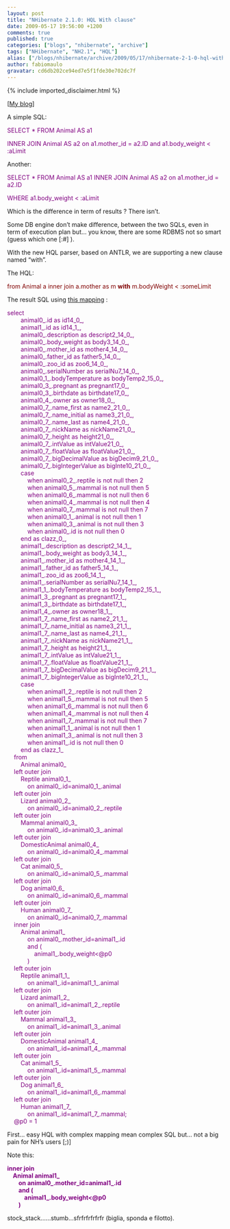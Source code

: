 ```yaml
---
layout: post
title: "NHibernate 2.1.0: HQL With clause"
date: 2009-05-17 19:56:00 +1200
comments: true
published: true
categories: ["blogs", "nhibernate", "archive"]
tags: ["NHibernate", "NH2.1", "HQL"]
alias: ["/blogs/nhibernate/archive/2009/05/17/nhibernate-2-1-0-hql-with-clause.aspx"]
author: fabiomaulo
gravatar: cd6db202ce94ed7e5f1fde30e702dc7f
---
```

{% include imported_disclaimer.html %}
<p>[<a href="http://fabiomaulo.blogspot.com/" target="_blank">My blog</a>]</p>
<p>A simple SQL:</p>
<p><span style="color: #800080">SELECT * FROM Animal AS a1 </span></p>
<p><span style="color: #800080">INNER JOIN Animal AS a2 on a1.mother_id = a2.ID and a1.body_weight &lt; :aLimit</span></p>
<p>Another:</p>
<p><span style="color: #800080">SELECT * FROM Animal AS a1 INNER JOIN Animal AS a2 on a1.mother_id = a2.ID </span></p>
<p><span style="color: #800080">WHERE a1.body_weight &lt; :aLimit</span></p>
<p>Which is the difference in term of results ? There isn&rsquo;t.</p>
<p>Some DB engine don&rsquo;t make difference, between the two SQLs, even in term of execution plan but&hellip; you know, there are some RDBMS not so smart (guess which one [:#]&nbsp;).</p>
<p>With the new HQL parser, based on ANTLR, we are supporting a new clause named &ldquo;with&rdquo;.</p>
<p>The HQL:</p>
<p><span style="color: #800000">from Animal a inner join a.mother as m <strong><span style="color: #800000">with</span></strong> m.bodyWeight &lt; :someLimit</span></p>
<p>The result SQL using <a href="http://fabiomaulo.blogspot.com/2009/05/oh-beautiful-sql.html">this mapping</a> :</p>
<p><span style="color: #800080">select      <br />&nbsp;&nbsp;&nbsp;&nbsp;&nbsp;&nbsp;&nbsp; animal0_.id as id14_0_,       <br />&nbsp;&nbsp;&nbsp;&nbsp;&nbsp;&nbsp;&nbsp; animal1_.id as id14_1_,       <br />&nbsp;&nbsp;&nbsp;&nbsp;&nbsp;&nbsp;&nbsp; animal0_.description as descript2_14_0_,       <br />&nbsp;&nbsp;&nbsp;&nbsp;&nbsp;&nbsp;&nbsp; animal0_.body_weight as body3_14_0_,       <br />&nbsp;&nbsp;&nbsp;&nbsp;&nbsp;&nbsp;&nbsp; animal0_.mother_id as mother4_14_0_,       <br />&nbsp;&nbsp;&nbsp;&nbsp;&nbsp;&nbsp;&nbsp; animal0_.father_id as father5_14_0_,       <br />&nbsp;&nbsp;&nbsp;&nbsp;&nbsp;&nbsp;&nbsp; animal0_.zoo_id as zoo6_14_0_,       <br />&nbsp;&nbsp;&nbsp;&nbsp;&nbsp;&nbsp;&nbsp; animal0_.serialNumber as serialNu7_14_0_,       <br />&nbsp;&nbsp;&nbsp;&nbsp;&nbsp;&nbsp;&nbsp; animal0_1_.bodyTemperature as bodyTemp2_15_0_,       <br />&nbsp;&nbsp;&nbsp;&nbsp;&nbsp;&nbsp;&nbsp; animal0_3_.pregnant as pregnant17_0_,       <br />&nbsp;&nbsp;&nbsp;&nbsp;&nbsp;&nbsp;&nbsp; animal0_3_.birthdate as birthdate17_0_,       <br />&nbsp;&nbsp;&nbsp;&nbsp;&nbsp;&nbsp;&nbsp; animal0_4_.owner as owner18_0_,       <br />&nbsp;&nbsp;&nbsp;&nbsp;&nbsp;&nbsp;&nbsp; animal0_7_.name_first as name2_21_0_,       <br />&nbsp;&nbsp;&nbsp;&nbsp;&nbsp;&nbsp;&nbsp; animal0_7_.name_initial as name3_21_0_,       <br />&nbsp;&nbsp;&nbsp;&nbsp;&nbsp;&nbsp;&nbsp; animal0_7_.name_last as name4_21_0_,       <br />&nbsp;&nbsp;&nbsp;&nbsp;&nbsp;&nbsp;&nbsp; animal0_7_.nickName as nickName21_0_,       <br />&nbsp;&nbsp;&nbsp;&nbsp;&nbsp;&nbsp;&nbsp; animal0_7_.height as height21_0_,       <br />&nbsp;&nbsp;&nbsp;&nbsp;&nbsp;&nbsp;&nbsp; animal0_7_.intValue as intValue21_0_,       <br />&nbsp;&nbsp;&nbsp;&nbsp;&nbsp;&nbsp;&nbsp; animal0_7_.floatValue as floatValue21_0_,       <br />&nbsp;&nbsp;&nbsp;&nbsp;&nbsp;&nbsp;&nbsp; animal0_7_.bigDecimalValue as bigDecim9_21_0_,       <br />&nbsp;&nbsp;&nbsp;&nbsp;&nbsp;&nbsp;&nbsp; animal0_7_.bigIntegerValue as bigInte10_21_0_,       <br />&nbsp;&nbsp;&nbsp;&nbsp;&nbsp;&nbsp;&nbsp; case       <br />&nbsp;&nbsp;&nbsp;&nbsp;&nbsp;&nbsp;&nbsp;&nbsp;&nbsp;&nbsp;&nbsp; when animal0_2_.reptile is not null then 2       <br />&nbsp;&nbsp;&nbsp;&nbsp;&nbsp;&nbsp;&nbsp;&nbsp;&nbsp;&nbsp;&nbsp; when animal0_5_.mammal is not null then 5       <br />&nbsp;&nbsp;&nbsp;&nbsp;&nbsp;&nbsp;&nbsp;&nbsp;&nbsp;&nbsp;&nbsp; when animal0_6_.mammal is not null then 6       <br />&nbsp;&nbsp;&nbsp;&nbsp;&nbsp;&nbsp;&nbsp;&nbsp;&nbsp;&nbsp;&nbsp; when animal0_4_.mammal is not null then 4       <br />&nbsp;&nbsp;&nbsp;&nbsp;&nbsp;&nbsp;&nbsp;&nbsp;&nbsp;&nbsp;&nbsp; when animal0_7_.mammal is not null then 7       <br />&nbsp;&nbsp;&nbsp;&nbsp;&nbsp;&nbsp;&nbsp;&nbsp;&nbsp;&nbsp;&nbsp; when animal0_1_.animal is not null then 1       <br />&nbsp;&nbsp;&nbsp;&nbsp;&nbsp;&nbsp;&nbsp;&nbsp;&nbsp;&nbsp;&nbsp; when animal0_3_.animal is not null then 3       <br />&nbsp;&nbsp;&nbsp;&nbsp;&nbsp;&nbsp;&nbsp;&nbsp;&nbsp;&nbsp;&nbsp; when animal0_.id is not null then 0       <br />&nbsp;&nbsp;&nbsp;&nbsp;&nbsp;&nbsp;&nbsp; end as clazz_0_,       <br />&nbsp;&nbsp;&nbsp;&nbsp;&nbsp;&nbsp;&nbsp; animal1_.description as descript2_14_1_,       <br />&nbsp;&nbsp;&nbsp;&nbsp;&nbsp;&nbsp;&nbsp; animal1_.body_weight as body3_14_1_,       <br />&nbsp;&nbsp;&nbsp;&nbsp;&nbsp;&nbsp;&nbsp; animal1_.mother_id as mother4_14_1_,       <br />&nbsp;&nbsp;&nbsp;&nbsp;&nbsp;&nbsp;&nbsp; animal1_.father_id as father5_14_1_,       <br />&nbsp;&nbsp;&nbsp;&nbsp;&nbsp;&nbsp;&nbsp; animal1_.zoo_id as zoo6_14_1_,       <br />&nbsp;&nbsp;&nbsp;&nbsp;&nbsp;&nbsp;&nbsp; animal1_.serialNumber as serialNu7_14_1_,       <br />&nbsp;&nbsp;&nbsp;&nbsp;&nbsp;&nbsp;&nbsp; animal1_1_.bodyTemperature as bodyTemp2_15_1_,       <br />&nbsp;&nbsp;&nbsp;&nbsp;&nbsp;&nbsp;&nbsp; animal1_3_.pregnant as pregnant17_1_,       <br />&nbsp;&nbsp;&nbsp;&nbsp;&nbsp;&nbsp;&nbsp; animal1_3_.birthdate as birthdate17_1_,       <br />&nbsp;&nbsp;&nbsp;&nbsp;&nbsp;&nbsp;&nbsp; animal1_4_.owner as owner18_1_,       <br />&nbsp;&nbsp;&nbsp;&nbsp;&nbsp;&nbsp;&nbsp; animal1_7_.name_first as name2_21_1_,       <br />&nbsp;&nbsp;&nbsp;&nbsp;&nbsp;&nbsp;&nbsp; animal1_7_.name_initial as name3_21_1_,       <br />&nbsp;&nbsp;&nbsp;&nbsp;&nbsp;&nbsp;&nbsp; animal1_7_.name_last as name4_21_1_,       <br />&nbsp;&nbsp;&nbsp;&nbsp;&nbsp;&nbsp;&nbsp; animal1_7_.nickName as nickName21_1_,       <br />&nbsp;&nbsp;&nbsp;&nbsp;&nbsp;&nbsp;&nbsp; animal1_7_.height as height21_1_,       <br />&nbsp;&nbsp;&nbsp;&nbsp;&nbsp;&nbsp;&nbsp; animal1_7_.intValue as intValue21_1_,       <br />&nbsp;&nbsp;&nbsp;&nbsp;&nbsp;&nbsp;&nbsp; animal1_7_.floatValue as floatValue21_1_,       <br />&nbsp;&nbsp;&nbsp;&nbsp;&nbsp;&nbsp;&nbsp; animal1_7_.bigDecimalValue as bigDecim9_21_1_,       <br />&nbsp;&nbsp;&nbsp;&nbsp;&nbsp;&nbsp;&nbsp; animal1_7_.bigIntegerValue as bigInte10_21_1_,       <br />&nbsp;&nbsp;&nbsp;&nbsp;&nbsp;&nbsp;&nbsp; case       <br />&nbsp;&nbsp;&nbsp;&nbsp;&nbsp;&nbsp;&nbsp;&nbsp;&nbsp;&nbsp;&nbsp; when animal1_2_.reptile is not null then 2       <br />&nbsp;&nbsp;&nbsp;&nbsp;&nbsp;&nbsp;&nbsp;&nbsp;&nbsp;&nbsp;&nbsp; when animal1_5_.mammal is not null then 5       <br />&nbsp;&nbsp;&nbsp;&nbsp;&nbsp;&nbsp;&nbsp;&nbsp;&nbsp;&nbsp;&nbsp; when animal1_6_.mammal is not null then 6       <br />&nbsp;&nbsp;&nbsp;&nbsp;&nbsp;&nbsp;&nbsp;&nbsp;&nbsp;&nbsp;&nbsp; when animal1_4_.mammal is not null then 4       <br />&nbsp;&nbsp;&nbsp;&nbsp;&nbsp;&nbsp;&nbsp;&nbsp;&nbsp;&nbsp;&nbsp; when animal1_7_.mammal is not null then 7       <br />&nbsp;&nbsp;&nbsp;&nbsp;&nbsp;&nbsp;&nbsp;&nbsp;&nbsp;&nbsp;&nbsp; when animal1_1_.animal is not null then 1       <br />&nbsp;&nbsp;&nbsp;&nbsp;&nbsp;&nbsp;&nbsp;&nbsp;&nbsp;&nbsp;&nbsp; when animal1_3_.animal is not null then 3       <br />&nbsp;&nbsp;&nbsp;&nbsp;&nbsp;&nbsp;&nbsp;&nbsp;&nbsp;&nbsp;&nbsp; when animal1_.id is not null then 0       <br />&nbsp;&nbsp;&nbsp;&nbsp;&nbsp;&nbsp;&nbsp; end as clazz_1_       <br />&nbsp;&nbsp;&nbsp; from       <br />&nbsp;&nbsp;&nbsp;&nbsp;&nbsp;&nbsp;&nbsp; Animal animal0_       <br />&nbsp;&nbsp;&nbsp; left outer join       <br />&nbsp;&nbsp;&nbsp;&nbsp;&nbsp;&nbsp;&nbsp; Reptile animal0_1_       <br />&nbsp;&nbsp;&nbsp;&nbsp;&nbsp;&nbsp;&nbsp;&nbsp;&nbsp;&nbsp;&nbsp; on animal0_.id=animal0_1_.animal       <br />&nbsp;&nbsp;&nbsp; left outer join       <br />&nbsp;&nbsp;&nbsp;&nbsp;&nbsp;&nbsp;&nbsp; Lizard animal0_2_       <br />&nbsp;&nbsp;&nbsp;&nbsp;&nbsp;&nbsp;&nbsp;&nbsp;&nbsp;&nbsp;&nbsp; on animal0_.id=animal0_2_.reptile       <br />&nbsp;&nbsp;&nbsp; left outer join       <br />&nbsp;&nbsp;&nbsp;&nbsp;&nbsp;&nbsp;&nbsp; Mammal animal0_3_       <br />&nbsp;&nbsp;&nbsp;&nbsp;&nbsp;&nbsp;&nbsp;&nbsp;&nbsp;&nbsp;&nbsp; on animal0_.id=animal0_3_.animal       <br />&nbsp;&nbsp;&nbsp; left outer join       <br />&nbsp;&nbsp;&nbsp;&nbsp;&nbsp;&nbsp;&nbsp; DomesticAnimal animal0_4_       <br />&nbsp;&nbsp;&nbsp;&nbsp;&nbsp;&nbsp;&nbsp;&nbsp;&nbsp;&nbsp;&nbsp; on animal0_.id=animal0_4_.mammal       <br />&nbsp;&nbsp;&nbsp; left outer join       <br />&nbsp;&nbsp;&nbsp;&nbsp;&nbsp;&nbsp;&nbsp; Cat animal0_5_       <br />&nbsp;&nbsp;&nbsp;&nbsp;&nbsp;&nbsp;&nbsp;&nbsp;&nbsp;&nbsp;&nbsp; on animal0_.id=animal0_5_.mammal       <br />&nbsp;&nbsp;&nbsp; left outer join       <br />&nbsp;&nbsp;&nbsp;&nbsp;&nbsp;&nbsp;&nbsp; Dog animal0_6_       <br />&nbsp;&nbsp;&nbsp;&nbsp;&nbsp;&nbsp;&nbsp;&nbsp;&nbsp;&nbsp;&nbsp; on animal0_.id=animal0_6_.mammal       <br />&nbsp;&nbsp;&nbsp; left outer join       <br />&nbsp;&nbsp;&nbsp;&nbsp;&nbsp;&nbsp;&nbsp; Human animal0_7_       <br />&nbsp;&nbsp;&nbsp;&nbsp;&nbsp;&nbsp;&nbsp;&nbsp;&nbsp;&nbsp;&nbsp; on animal0_.id=animal0_7_.mammal       <br />&nbsp;&nbsp;&nbsp; inner join       <br />&nbsp;&nbsp;&nbsp;&nbsp;&nbsp;&nbsp;&nbsp; Animal animal1_       <br />&nbsp;&nbsp;&nbsp;&nbsp;&nbsp;&nbsp;&nbsp;&nbsp;&nbsp;&nbsp;&nbsp; on animal0_.mother_id=animal1_.id       <br />&nbsp;&nbsp;&nbsp;&nbsp;&nbsp;&nbsp;&nbsp;&nbsp;&nbsp;&nbsp;&nbsp; and (       <br />&nbsp;&nbsp;&nbsp;&nbsp;&nbsp;&nbsp;&nbsp;&nbsp;&nbsp;&nbsp;&nbsp;&nbsp;&nbsp;&nbsp;&nbsp; animal1_.body_weight&lt;@p0       <br />&nbsp;&nbsp;&nbsp;&nbsp;&nbsp;&nbsp;&nbsp;&nbsp;&nbsp;&nbsp;&nbsp; )       <br />&nbsp;&nbsp;&nbsp; left outer join       <br />&nbsp;&nbsp;&nbsp;&nbsp;&nbsp;&nbsp;&nbsp; Reptile animal1_1_       <br />&nbsp;&nbsp;&nbsp;&nbsp;&nbsp;&nbsp;&nbsp;&nbsp;&nbsp;&nbsp;&nbsp; on animal1_.id=animal1_1_.animal       <br />&nbsp;&nbsp;&nbsp; left outer join       <br />&nbsp;&nbsp;&nbsp;&nbsp;&nbsp;&nbsp;&nbsp; Lizard animal1_2_       <br />&nbsp;&nbsp;&nbsp;&nbsp;&nbsp;&nbsp;&nbsp;&nbsp;&nbsp;&nbsp;&nbsp; on animal1_.id=animal1_2_.reptile       <br />&nbsp;&nbsp;&nbsp; left outer join       <br />&nbsp;&nbsp;&nbsp;&nbsp;&nbsp;&nbsp;&nbsp; Mammal animal1_3_       <br />&nbsp;&nbsp;&nbsp;&nbsp;&nbsp;&nbsp;&nbsp;&nbsp;&nbsp;&nbsp;&nbsp; on animal1_.id=animal1_3_.animal       <br />&nbsp;&nbsp;&nbsp; left outer join       <br />&nbsp;&nbsp;&nbsp;&nbsp;&nbsp;&nbsp;&nbsp; DomesticAnimal animal1_4_       <br />&nbsp;&nbsp;&nbsp;&nbsp;&nbsp;&nbsp;&nbsp;&nbsp;&nbsp;&nbsp;&nbsp; on animal1_.id=animal1_4_.mammal       <br />&nbsp;&nbsp;&nbsp; left outer join       <br />&nbsp;&nbsp;&nbsp;&nbsp;&nbsp;&nbsp;&nbsp; Cat animal1_5_       <br />&nbsp;&nbsp;&nbsp;&nbsp;&nbsp;&nbsp;&nbsp;&nbsp;&nbsp;&nbsp;&nbsp; on animal1_.id=animal1_5_.mammal       <br />&nbsp;&nbsp;&nbsp; left outer join       <br />&nbsp;&nbsp;&nbsp;&nbsp;&nbsp;&nbsp;&nbsp; Dog animal1_6_       <br />&nbsp;&nbsp;&nbsp;&nbsp;&nbsp;&nbsp;&nbsp;&nbsp;&nbsp;&nbsp;&nbsp; on animal1_.id=animal1_6_.mammal       <br />&nbsp;&nbsp;&nbsp; left outer join       <br />&nbsp;&nbsp;&nbsp;&nbsp;&nbsp;&nbsp;&nbsp; Human animal1_7_       <br />&nbsp;&nbsp;&nbsp;&nbsp;&nbsp;&nbsp;&nbsp;&nbsp;&nbsp;&nbsp;&nbsp; on animal1_.id=animal1_7_.mammal;       <br />&nbsp;&nbsp;&nbsp; @p0 = 1</span></p>
<p>First&hellip; easy HQL with complex mapping mean complex SQL but&hellip; not a big pain for NH&rsquo;s users [;)]</p>
<p>Note this:</p>
<p><strong><span style="color: #800080">inner join        <br />&nbsp;&nbsp;&nbsp; Animal animal1_         <br />&nbsp;&nbsp;&nbsp;&nbsp;&nbsp;&nbsp;&nbsp; on animal0_.mother_id=animal1_.id         <br />&nbsp;&nbsp;&nbsp;&nbsp;&nbsp;&nbsp;&nbsp; and (         <br />&nbsp;&nbsp;&nbsp;&nbsp;&nbsp;&nbsp;&nbsp;&nbsp;&nbsp;&nbsp;&nbsp; animal1_.body_weight&lt;@p0         <br />&nbsp;&nbsp;&nbsp;&nbsp;&nbsp;&nbsp;&nbsp; )</span> </strong></p>
<p>stock_stack&hellip;&hellip;stumb&hellip;sfrfrfrfrfrfr (biglia, sponda e filotto).</p>
